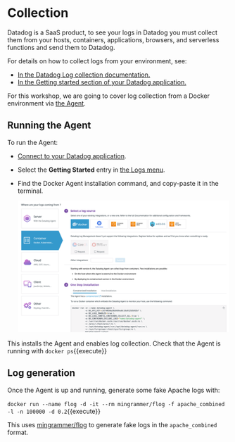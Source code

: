 # Collection

Datadog is a SaaS product, to see your logs in Datadog you must collect them from your hosts, containers, applications, browsers, and serverless functions and send them to Datadog.

For details on how to collect logs from your environment, see:

* [In the Datadog Log collection documentation.](https://docs.datadoghq.com/logs/log_collection/)
* [In the Getting started section of your Datadog application.](https://app.datadoghq.com/logs/onboarding)

For this workshop, we are going to cover log collection from a Docker environment via [the Agent](https://docs.datadoghq.com/agent/).

## Running the Agent

To run the Agent:

* [Connect to your Datadog application](https://app.datadoghq.com).
* Select the **Getting Started** entry in [the Logs menu](https://app.datadoghq.com/logs/).
* Find the Docker Agent installation command, and copy-paste it in the terminal.

    ![log getting started](https://raw.githubusercontent.com/l0k0ms/workshops/main/using-logs-to-improve-developer-productivity/images/logs-gs.png)

This installs the Agent and enables log collection. Check that the Agent is running with `docker ps`{{execute}}

## Log generation

Once the Agent is up and running, generate some fake Apache logs with:

`docker run --name flog -d -it --rm mingrammer/flog -f apache_combined -l -n 100000 -d 0.2`{{execute}}

This uses [mingrammer/flog](https://github.com/mingrammer/flog) to generate fake logs in the `apache_combined` format.
